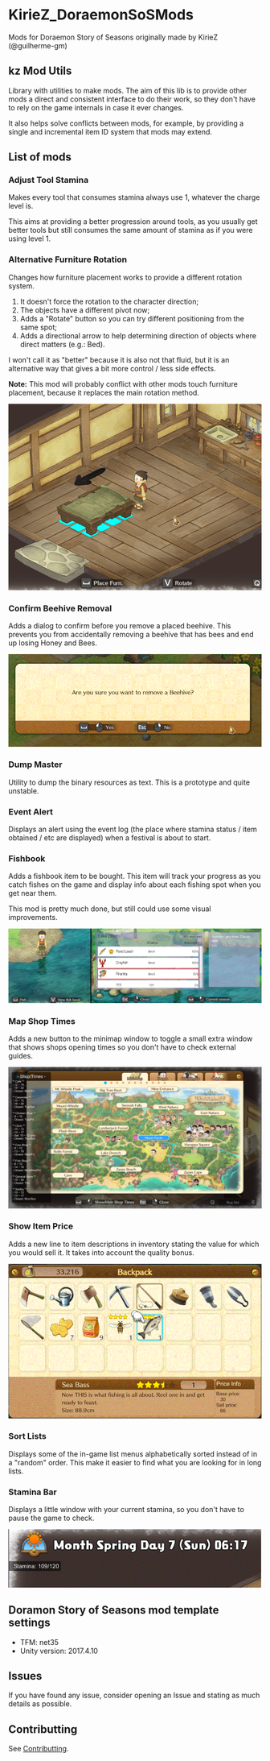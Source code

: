 # KirieZ_DoraemonSoSMods
Mods for Doraemon Story of Seasons originally made by KirieZ (@guilherme-gm)


## kz Mod Utils

Library with utilities to make mods. The aim of this lib is to provide other mods a direct and consistent interface to do their work, so they don't have to rely on the game internals in case it ever changes.

It also helps solve conflicts between mods, for example, by providing a single and incremental item ID system that mods may extend.

## List of mods

### Adjust Tool Stamina
Makes every tool that consumes stamina always use 1, whatever the charge level is.

This aims at providing a better progression around tools, as you usually get better tools but still consumes the same amount of stamina as if you were using level 1.

### Alternative Furniture Rotation
Changes how furniture placement works to provide a different rotation system.
1. It doesn't force the rotation to the character direction;
2. The objects have a different pivot now;
3. Adds a "Rotate" button so you can try different positioning from the same spot;
4. Adds a directional arrow to help determining direction of objects where direct matters (e.g.: Bed).

I won't call it as "better" because it is also not that fluid, but it is an alternative way that gives a bit more control / less side effects.

**Note:** This mod will probably conflict with other mods touch furniture placement, because it replaces the main rotation method.

![Alterative Furniture Rotation](./docs/modImages/AlternativeFurnitureRotation.gif)

### Confirm Beehive Removal
Adds a dialog to confirm before you remove a placed beehive. This prevents you from accidentally removing a beehive that has bees and end up losing Honey and Bees.

![Confirm beehive removal](./docs/modImages/ConfirmBeehiveRemoval.gif)

### Dump Master
Utility to dump the binary resources as text. This is a prototype and quite unstable.

### Event Alert
Displays an alert using the event log (the place where stamina status / item obtained / etc are displayed) when a festival is about to start.

### Fishbook
Adds a fishbook item to be bought. This item will track your progress as you catch fishes on the game and display info about each fishing spot when you get near them.

This mod is pretty much done, but still could use some visual improvements.

![Fishbook](./docs/modImages/Fishbook.gif)

### Map Shop Times
Adds a new button to the minimap window to toggle a small extra window that shows shops opening times so you don't have to check external guides.

![Map Shop times](./docs/modImages/ShopTimesMod.gif)

### Show Item Price
Adds a new line to item descriptions in inventory stating the value for which you would sell it. It takes into account the quality bonus.

![Show item price](./docs/modImages/ShowItemPrice.gif)

### Sort Lists
Displays some of the in-game list menus alphabetically sorted instead of in a "random" order. This make it easier to find what you are looking for in long lists.

### Stamina Bar
Displays a little window with your current stamina, so you don't have to pause the game to check.

![Stamina Bar mod](./docs/modImages/StaminaBarMod.gif)

## Doramon Story of Seasons mod template settings
- TFM: net35
- Unity version: 2017.4.10


## Issues
If you have found any issue, consider opening an Issue and stating as much details as possible.

## Contributting
See [Contributting](./CONTRIBUTTING.md).
